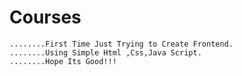 # Courses
    ........First Time Just Trying to Create Frontend.
    ........Using Simple Html ,Css,Java Script.
    ........Hope Its Good!!!
